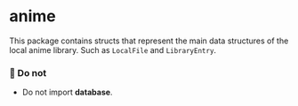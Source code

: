 # anime

This package contains structs that represent the main data structures of the local anime library.
Such as `LocalFile` and `LibraryEntry`.

### 🚫 Do not

- Do not import **database**.
